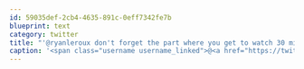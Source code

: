 ```yaml
---
id: 59035def-2cb4-4635-891c-0eff7342fe7b
blueprint: text
category: twitter
title: "'@ryanleroux don't forget the part where you get to watch 30 mins of ads before getting to see the thing you paid for."
caption: '<span class="username username_linked">@<a href="https://twitter.com/ryanleroux" title="Ryan Le Roux">ryanleroux</a></span> don''t forget the part where you get to watch 30 mins of ads before getting to see the thing you paid for.'
---
```

